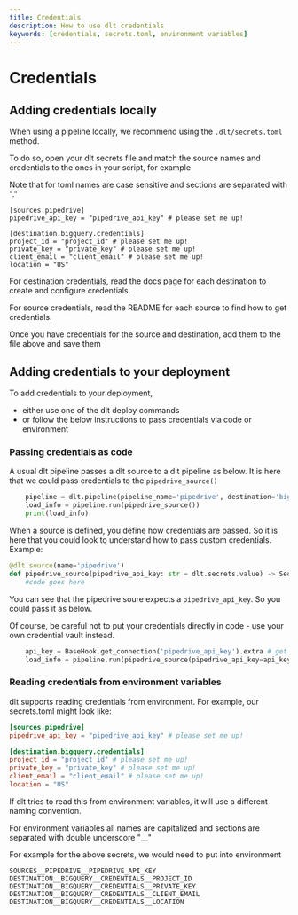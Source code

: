 ```yaml
---
title: Credentials
description: How to use dlt credentials
keywords: [credentials, secrets.toml, environment variables]
---
```


# Credentials

## Adding credentials locally

When using a pipeline locally, we recommend using the `.dlt/secrets.toml` method.

To do so, open your dlt secrets file and match the source names and credentials to the ones in your
script, for example

Note that for toml names are case sensitive and sections are separated with "."

```
[sources.pipedrive]
pipedrive_api_key = "pipedrive_api_key" # please set me up!

[destination.bigquery.credentials]
project_id = "project_id" # please set me up!
private_key = "private_key" # please set me up!
client_email = "client_email" # please set me up!
location = "US"
```

For destination credentials, read the docs page for each destination to create and configure
credentials.

For source credentials, read the README for each source to find how to get credentials.

Once you have credentials for the source and destination, add them to the file above and save them

## Adding credentials to your deployment

To add credentials to your deployment,

- either use one of the dlt deploy commands
- or follow the below instructions to pass credentials via code or environment

### Passing credentials as code

A usual dlt pipeline passes a dlt source to a dlt pipeline as below. It is here that we could pass
credentials to the `pipedrive_source()`

```python
    pipeline = dlt.pipeline(pipeline_name='pipedrive', destination='bigquery', dataset_name='pipedrive_data')
    load_info = pipeline.run(pipedrive_source())
    print(load_info)
```

When a source is defined, you define how credentials are passed. So it is here that you could look
to understand how to pass custom credentials. Example:

```python
@dlt.source(name='pipedrive')
def pipedrive_source(pipedrive_api_key: str = dlt.secrets.value) -> Sequence[DltResource]:
    #code goes here
```

You can see that the pipedrive soure expects a `pipedrive_api_key`. So you could pass it as below.

Of course, be careful not to put your credentials directly in code - use your own credential vault
instead.

```python
    api_key = BaseHook.get_connection('pipedrive_api_key').extra # get it from airflow or other credential store
    load_info = pipeline.run(pipedrive_source(pipedrive_api_key=api_key))
```

### Reading credentials from environment variables

dlt supports reading credentials from environment. For example, our secrets.toml might look like:

```toml
[sources.pipedrive]
pipedrive_api_key = "pipedrive_api_key" # please set me up!

[destination.bigquery.credentials]
project_id = "project_id" # please set me up!
private_key = "private_key" # please set me up!
client_email = "client_email" # please set me up!
location = "US"
```

If dlt tries to read this from environment variables, it will use a different naming convention.

For environment variables all names are capitalized and sections are separated with double
underscore "\_\_"

For example for the above secrets, we would need to put into environment

```shell
SOURCES__PIPEDRIVE__PIPEDRIVE_API_KEY
DESTINATION__BIGQUERY__CREDENTIALS__PROJECT_ID
DESTINATION__BIGQUERY__CREDENTIALS__PRIVATE_KEY
DESTINATION__BIGQUERY__CREDENTIALS__CLIENT_EMAIL
DESTINATION__BIGQUERY__CREDENTIALS__LOCATION
```
